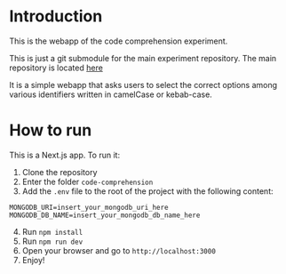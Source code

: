 # Introduction

This is the webapp of the code comprehension experiment.

This is just a git submodule for the main experiment repository. The main repository is located [here](https://github.com/costanza1234/USI-Exp-Eval-24/tree/main/experiment2)

It is a simple webapp that asks users to select the correct options among various identifiers written in camelCase or kebab-case.

# How to run

This is a Next.js app.
To run it:

1. Clone the repository
2. Enter the folder `code-comprehension`
3. Add the `.env` file to the root of the project with the following content:

```
MONGODB_URI=insert_your_mongodb_uri_here
MONGODB_DB_NAME=insert_your_mongodb_db_name_here
```

4. Run `npm install`
5. Run `npm run dev`
6. Open your browser and go to `http://localhost:3000`
7. Enjoy!
